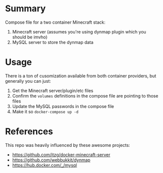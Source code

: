 # Summary

Compose file for a two container Minecraft stack:
  1. Minecraft server (assumes you're using dynmap plugin which you should be imvho)
  2. MySQL server to store the dynmap data

# Usage

There is a ton of cusomization available from both container providers, but generally you can just:
  1. Get the Minecraft server/plugin/etc files 
  2. Confirm the `volumes` definitions in the compose file are pointing to those files
  3. Update the MySQL passwords in the compose file 
  4. Make it so `docker-compose up -d`

# References

This repo was heavily influenced by these awesome projects:
  - https://github.com/itzg/docker-minecraft-server 
  - https://github.com/webbukkit/dynmap
  - https://hub.docker.com/_/mysql
